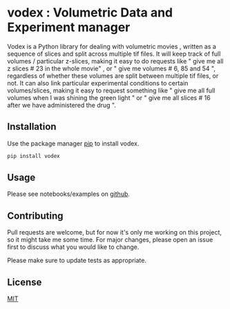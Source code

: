 # vodex : Volumetric Data and Experiment manager
Vodex is a Python library for dealing with volumetric movies , written as a sequence of slices and split across multiple tif files.
It will keep track of full volumes / particular z-slices, making it easy to do requests like " give me all z slices # 23 in the whole movie" , or " give me volumes # 6, 85 and 54 ", regardless of whether these volumes are split between multiple tif files, or not. It can also link particular experimental conditions to certain volumes/slices, making it easy to request something like " give me all full volumes when I was shining the green light " or " give me all slices # 16 after we have administered the drug ".
## Installation

Use the package manager [pip](https://pip.pypa.io/en/stable/) to install vodex.

```bash
pip install vodex
```

## Usage

Please see notebooks/examples on [github](https://github.com/LemonJust/vodex).

## Contributing
Pull requests are welcome, but for now it's only me working on this project, so it might take me some time. For major changes, please open an issue first to discuss what you would like to change.

Please make sure to update tests as appropriate.

## License
[MIT](https://choosealicense.com/licenses/mit/)
